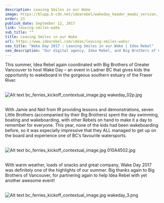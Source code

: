 ```yaml
---
description: Leaving Smiles in our Wake
image: https://blupp.b-cdn.net/idearebel/wakeday_header_mowbz_version.jpg?quality=80&width=800
order: 23
publish_date: September 12, 2017
link: leaving-smiles-wake
sub_title: ""
title: Leaving Smiles in our Wake
url: https://www.idearebel.com/ideas/leaving-smiles-wake/
seo_title: "Wake Day 2017 : Leaving Smiles in our Wake | Idea Rebel"
seo_description: "Our digital agency, Idea Rebel, and Big Brothers of Greater Vancouver hosted Wake Day – an event that gives kids the opportunity to enjoy wakeboarding."
---
```

This summer, Idea Rebel again coordinated with Big Brothers of Greater Vancouver to host Wake Day – an event in Ladner BC that gives kids the opportunity to wakeboard in the gorgeous southern estuary of the Fraser River.

\
![Alt text](https://blupp.b-cdn.net/idearebel/wakeday_02p.jpg?quality=80&width=800?quality=80&width=800 "a title")
bc_ferries_kickoff_contextual_image.jpg
wakeday_02p.jpg

\
With Jamie and Neil from IR providing lessons and demonstrations, seven Little Brothers (accompanied by their Big Brothers) spent the day swimming, boating and wakeboarding, with other Rebels on hand to make it a day to remember for everyone. This year, none of the kids had been wakeboarding before, so it was especially impressive that they ALL managed to get up on the board and experience one of BC’s favourite watersports.

\
![Alt text](https://blupp.b-cdn.net/idearebel/010A4502.jpg?quality=80&width=800?quality=80&width=800 "a title")
bc_ferries_kickoff_contextual_image.jpg
010A4502.jpg

\
With warm weather, loads of snacks and great company, Wake Day 2017 was definitely one of the highlights of our summer. Big thanks again to Big Brothers of Vancouver, for partnering again to help Idea Rebel with yet another awesome event!

\
![Alt text](https://blupp.b-cdn.net/idearebel/wakeday_3.png?quality=80&width=800?quality=80&width=800 "a title")
bc_ferries_kickoff_contextual_image.jpg
wakeday_3.png
